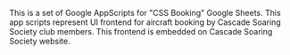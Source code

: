 This is a set of Google AppScripts for "CSS Booking" Google Sheets.
This app scripts represent UI frontend for aircraft booking by Cascade Soaring Society club members. 
This frontend is embedded on Cascade Soaring Society website.  